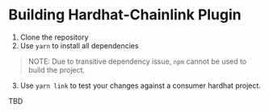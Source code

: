 # Building Hardhat-Chainlink Plugin

1. Clone the repository
2. Use `yarn` to install all dependencies

> NOTE: Due to transitive dependency issue, `npm` cannot be used to build the project.

3. Use `yarn link` to test your changes against a consumer hardhat project.

TBD
